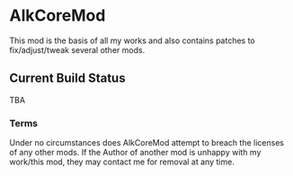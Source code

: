 # AlkCoreMod
This mod is the basis of all my works and also contains patches to fix/adjust/tweak several other mods. 

## Current Build Status  
TBA 
  
### Terms      
Under no circumstances does AlkCoreMod attempt to breach the licenses of any other mods.
If the Author of another mod is unhappy with my work/this mod, they may contact me for removal at any time. 